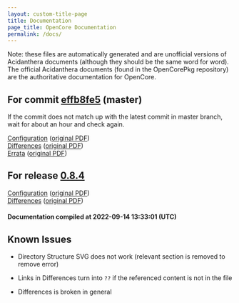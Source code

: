 ```yaml
---
layout: custom-title-page
title: Documentation
page_title: OpenCore Documentation
permalink: /docs/
---
```

Note: these files are automatically generated and are unofficial versions of Acidanthera documents (although they should be the same word for word). The official Acidanthera documents (found in the OpenCorePkg repository) are the authoritative documentation for OpenCore.

## For commit [effb8fe5](https://github.com/acidanthera/OpenCorePkg/tree/effb8fe5f08b42e03700e5e75111d3728c5a6d6c) (master)

If the commit does not match up with the latest commit in master branch, wait for about an hour and check again.

[Configuration](latest/Configuration.html) ([original PDF](https://github.com/acidanthera/OpenCorePkg/blob/effb8fe5f08b42e03700e5e75111d3728c5a6d6c/Docs/Configuration.pdf))
<br>
[Differences](latest/Differences.html) ([original PDF](https://github.com/acidanthera/OpenCorePkg/blob/effb8fe5f08b42e03700e5e75111d3728c5a6d6c/Docs/Differences/Differences.pdf))
<br>
[Errata](latest/Errata.html) ([original PDF](https://github.com/acidanthera/OpenCorePkg/blob/effb8fe5f08b42e03700e5e75111d3728c5a6d6c/Docs/Errata/Errata.pdf))

## For release [0.8.4](https://github.com/acidanthera/OpenCorePkg/tree/0.8.4)

[Configuration](release/Configuration.html) ([original PDF](https://github.com/acidanthera/OpenCorePkg/blob/0.8.4/Docs/Configuration.pdf))
<br>
[Differences](release/Differences.html) ([original PDF](https://github.com/acidanthera/OpenCorePkg/blob/0.8.4/Docs/Differences/Differences.pdf))

#### Documentation compiled at 2022-09-14 13:33:01 (UTC)

## Known Issues

* Directory Structure SVG does not work (relevant section is removed to remove error)

* Links in Differences turn into `??` if the referenced content is not in the file

* Differences is broken in general
